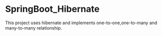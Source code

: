 # SpringBoot_Hibernate
This project uses hibernate and implements one-to-one,one-to-many and many-to-many relationship.
